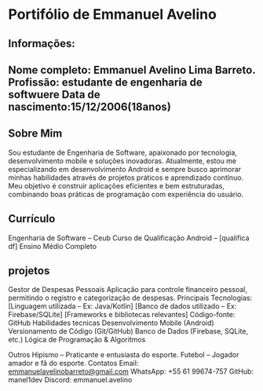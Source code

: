 # Portifólio de Emmanuel Avelino
## Informações:

Nome completo: Emmanuel Avelino Lima Barreto.
Profissão: estudante de engenharia de softwuere
Data de nascimento:15/12/2006(18anos)
--
## Sobre Mim
Sou estudante de Engenharia de Software, apaixonado por tecnologia, desenvolvimento mobile e soluções inovadoras. Atualmente, estou me especializando em desenvolvimento Android e sempre busco aprimorar minhas habilidades através de projetos práticos e aprendizado contínuo. Meu objetivo é construir aplicações eficientes e bem estruturadas, combinando boas práticas de programação com experiência do usuário.

## Currículo
Engenharia de Software – Ceub
Curso de Qualificação Android – [qualifica df]
Ensino Médio Completo

## projetos

Gestor de Despesas Pessoais
  Aplicação para controle financeiro pessoal, permitindo o registro e categorização de despesas.
Principais Tecnologias:
 [Linguagem utilizada – Ex: Java/Kotlin]
 [Banco de dados utilizado – Ex: Firebase/SQLite]
 [Frameworks e bibliotecas relevantes]
Código-fonte: GitHub
Habilidades tecnicas
 Desenvolvimento Mobile (Android)
Versionamento de Código (Git/GitHub)
 Banco de Dados (Firebase, SQLite, etc.)
 Lógica de Programação & Algoritmos

Outros 
Hipismo – Praticante e entusiasta do esporte.
Futebol – Jogador amador e fã do esporte.
Contatos
Email: emmanuelavelinobarreto@gmail.com
WhatsApp: +55 61 99674-757
GitHub: manel1dev
Discord: emmanuel.avelino
